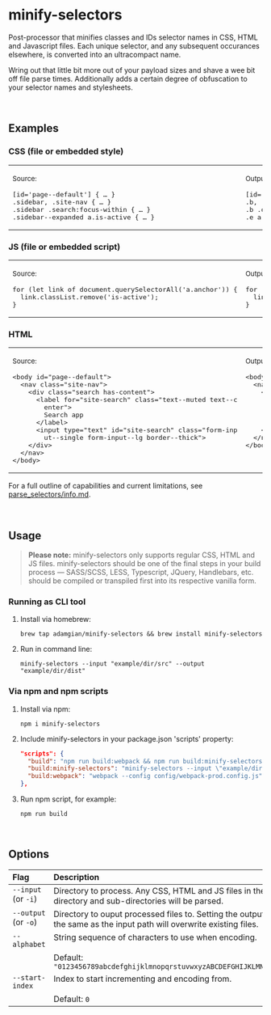 # minify-selectors

Post-processor that minifies classes and IDs selector names in CSS, HTML and Javascript files. Each unique selector, and any subsequent occurances elsewhere, is converted into an ultracompact name.

Wring out that little bit more out of your payload sizes and shave a wee bit off file parse times. Additionally adds a certain degree of obfuscation to your selector names and stylesheets.

<br>




## Examples

### CSS (file or embedded style)

<table>
<tr><td><p><sub>Source:</sub></p>
<pre lang="scss">
[id='page--default'] { … }                               ‎
.sidebar, .site-nav { … }
.sidebar .search:focus-within { … }
.sidebar--expanded a.is-active { … }
</pre>
</td><td><p><sub>Output:</sub></p>
<pre lang="scss">
[id='a'], { … }                                          ‎
.b, .c { … }
.b .d:focus-within { … }
.e a.f { … }
</pre>
</td></tr>
</table>


### JS (file or embedded script)

<table>
<tr><td><p><sub>Source:</sub></p>
<pre lang="js">
for (let link of document.querySelectorAll('a.anchor')) {‎
  link.classList.remove('is-active');
}
</pre>
</td><td><p><sub>Output:</sub></p>
<pre lang="js">
for (let link of document.querySelectorAll('a.Bd')) {    ‎
  link.classList.remove('f');
}
</pre>
</td></tr>
</table>


### HTML

<table>
<tr><td><p><sub>Source:</sub></p>
<pre lang="html">
&lt;body id="page--default">
  &lt;nav class="site-nav">
    &lt;div class="search has-content">
      &lt;label for="site-search" class="text--muted text--c
        enter">
        Search app
      &lt;/label>
      &lt;input type="text" id="site-search" class="form-inp
        ut--single form-input--lg border--thick">
    &lt;/div>
  &lt;/nav>
&lt;/body>
</pre>
</td><td valign="top"><p><sub>Output:</sub></p>
<pre lang="html">
&lt;body id="a">                                            ‎
  &lt;nav class="c">
    &lt;div class="d a1">
      &lt;label for="y" class="F j">
        Search app
      &lt;/label>
      &lt;input type="text" id="y" class="A9 t Av">
    &lt;/div>
  &lt;/nav>
&lt;/body>
</pre>
</td></tr>
</table>

For a full outline of capabilities and current limitations, see [parse_selectors/info.md](crates/parse_selectors/info.md).

<br>




## Usage

> **Please note:**
minify-selectors only supports regular CSS, HTML and JS files. minify-selectors should be one of the final steps in your build process — SASS/SCSS, LESS, Typescript, JQuery, Handlebars, etc. should be compiled or transpiled first into its respective vanilla form.

### Running as CLI tool

1. Install via homebrew:
	```shell
	brew tap adamgian/minify-selectors && brew install minify-selectors
	```

2. Run in command line:
	```shell
	minify-selectors --input "example/dir/src" --output "example/dir/dist"
	```

### Via npm and npm scripts

1. Install via npm:
	```shell
	npm i minify-selectors
	```

2. Include minify-selectors in your package.json 'scripts' property:
	```json
	"scripts": {
	  "build": "npm run build:webpack && npm run build:minify-selectors",
	  "build:minify-selectors": "minify-selectors --input \"example/dir/src/\" --output \"example/dir/dist/\"",
	  "build:webpack": "webpack --config config/webpack-prod.config.js"
	},
	```

2. Run npm script, for example:
	```shell
	npm run build
	```

<br>





## Options

<table>
	<thead>
		<tr>
			<th align="left" width="165">Flag</th>
			<th align="left">Description</th>
		</tr>
	</thead>
	<tbody>
		<tr>
			<td valign="top">
				<code lang="shell">--input</code> (or <code lang="shell">-i</code>)
			</td>
			<td>
				Directory to process. Any CSS, HTML and JS files in the given directory and sub-directories will be parsed.
			</td>
		</tr>
		<tr>
			<td valign="top">
				<code lang="shell">--output</code> (or <code lang="shell">-o</code>)
			</td>
			<td>
				Directory to ouput processed files to. Setting the output path to be the same as the input path will overwrite existing files.
			</td>
		</tr>
		<tr>
			<td valign="top">
				<code lang="shell">--alphabet</code>
			</td>
			<td>
				String sequence of characters to use when encoding.
				<br><br>Default: <code>"0123456789abcdefghijklmnopqrstuvwxyzABCDEFGHIJKLMNOPQRSTUVWXYZ"</code>
			</td>
		</tr>
		<tr>
			<td valign="top">
				<code lang="shell">--start-index</code>
			</td>
			<td>
				Index to start incrementing and encoding from.
				<br><br>Default: <code>0</code>
			</td>
		</tr>
	</tbody>
</table>
